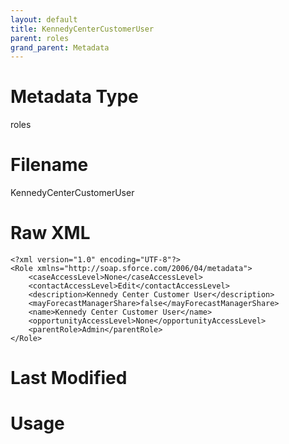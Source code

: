 ```yaml
---
layout: default
title: KennedyCenterCustomerUser
parent: roles
grand_parent: Metadata
---
```

# Metadata Type
roles


# Filename 
KennedyCenterCustomerUser


# Raw XML
```
<?xml version="1.0" encoding="UTF-8"?>
<Role xmlns="http://soap.sforce.com/2006/04/metadata">
    <caseAccessLevel>None</caseAccessLevel>
    <contactAccessLevel>Edit</contactAccessLevel>
    <description>Kennedy Center Customer User</description>
    <mayForecastManagerShare>false</mayForecastManagerShare>
    <name>Kennedy Center Customer User</name>
    <opportunityAccessLevel>None</opportunityAccessLevel>
    <parentRole>Admin</parentRole>
</Role>
```


# Last Modified


# Usage
